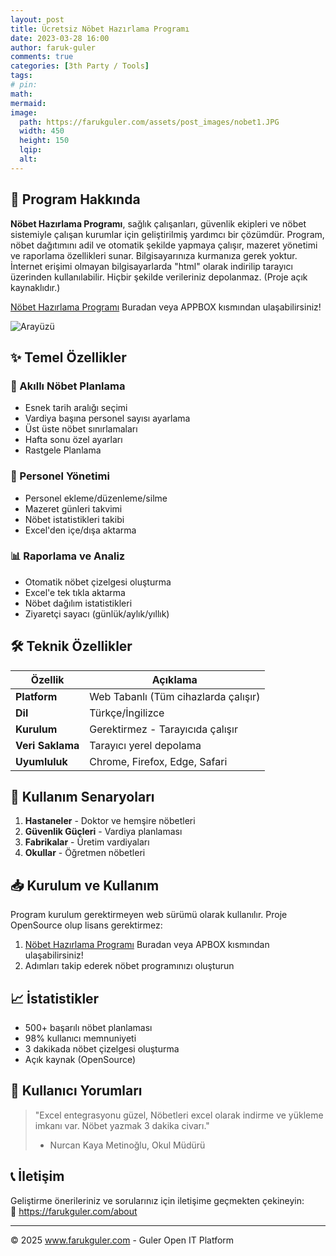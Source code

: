 ```yaml
---
layout: post
title: Ücretsiz Nöbet Hazırlama Programı
date: 2023-03-28 16:00
author: faruk-guler
comments: true
categories: [3th Party / Tools]
tags:
# pin:
math:
mermaid:
image:
  path: https://farukguler.com/assets/post_images/nobet1.JPG
  width: 450
  height: 150
  lqip:
  alt:
---
```


## 📌 Program Hakkında

**Nöbet Hazırlama Programı**, sağlık çalışanları, güvenlik ekipleri ve nöbet sistemiyle çalışan kurumlar için geliştirilmiş yardımcı bir çözümdür. Program, nöbet dağıtımını adil ve otomatik şekilde yapmaya çalışır, mazeret yönetimi ve raporlama özellikleri sunar. Bilgisayarınıza kurmanıza gerek yoktur. İnternet erişimi olmayan bilgisayarlarda "html" olarak indirilip tarayıcı üzerinden kullanılabilir. Hiçbir şekilde verileriniz depolanmaz. (Proje açık kaynaklıdır.)

<a href="https://farukguler.com/appbox/nobet/" target="_blank">Nöbet Hazırlama Programı</a> Buradan veya APPBOX kısmından ulaşabilirsiniz!

![Arayüzü](https://farukguler.com/assets/post_images/nobet2.JPG)

## ✨ Temel Özellikler

### 📅 Akıllı Nöbet Planlama
- Esnek tarih aralığı seçimi
- Vardiya başına personel sayısı ayarlama
- Üst üste nöbet sınırlamaları
- Hafta sonu özel ayarları
- Rastgele Planlama

### 👥 Personel Yönetimi
- Personel ekleme/düzenleme/silme
- Mazeret günleri takvimi
- Nöbet istatistikleri takibi
- Excel'den içe/dışa aktarma

### 📊 Raporlama ve Analiz
- Otomatik nöbet çizelgesi oluşturma
- Excel'e tek tıkla aktarma
- Nöbet dağılım istatistikleri
- Ziyaretçi sayacı (günlük/aylık/yıllık)

## 🛠️ Teknik Özellikler

| Özellik | Açıklama |
|---------|----------|
| **Platform** | Web Tabanlı (Tüm cihazlarda çalışır) |
| **Dil** | Türkçe/İngilizce |
| **Kurulum** | Gerektirmez - Tarayıcıda çalışır |
| **Veri Saklama** | Tarayıcı yerel depolama |
| **Uyumluluk** | Chrome, Firefox, Edge, Safari |

## 🎯 Kullanım Senaryoları

1. **Hastaneler** - Doktor ve hemşire nöbetleri
2. **Güvenlik Güçleri** - Vardiya planlaması
3. **Fabrikalar** - Üretim vardiyaları
4. **Okullar** - Öğretmen nöbetleri

## 📥 Kurulum ve Kullanım

Program kurulum gerektirmeyen web sürümü olarak kullanılır. Proje OpenSource olup lisans gerektirmez:

1. <a href="https://farukguler.com/appbox/nobet/" target="_blank">Nöbet Hazırlama Programı</a> Buradan veya APBOX kısmından ulaşabilirsiniz!
2. Adımları takip ederek nöbet programınızı oluşturun

## 📈 İstatistikler

- 500+ başarılı nöbet planlaması
- 98% kullanıcı memnuniyeti
- 3 dakikada nöbet çizelgesi oluşturma
- Açık kaynak (OpenSource)

## 🌟 Kullanıcı Yorumları


> "Excel entegrasyonu güzel, Nöbetleri excel olarak indirme ve yükleme imkanı var. Nöbet yazmak 3 dakika civarı."  
> - Nurcan Kaya Metinoğlu, Okul Müdürü

## 📞 İletişim

Geliştirme önerileriniz ve sorularınız için iletişime geçmekten çekineyin:  
📧 https://farukguler.com/about

---

© 2025 www.farukguler.com - Guler Open IT Platform
